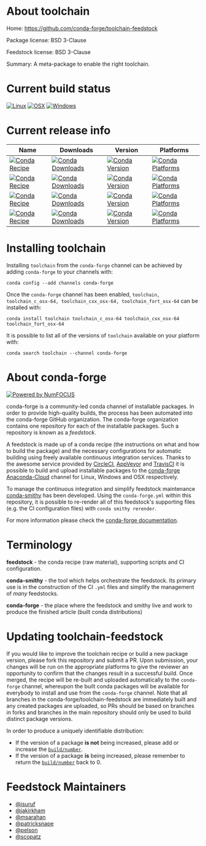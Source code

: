 <!--
# -*- mode: jinja -*-
-->

About toolchain
===============

Home: https://github.com/conda-forge/toolchain-feedstock

Package license: BSD 3-Clause

Feedstock license: BSD 3-Clause

Summary: A meta-package to enable the right toolchain.



Current build status
====================

[![Linux](https://img.shields.io/circleci/project/github/conda-forge/toolchain-feedstock/master.svg?label=Linux)](https://circleci.com/gh/conda-forge/toolchain-feedstock)
[![OSX](https://img.shields.io/travis/conda-forge/toolchain-feedstock/master.svg?label=macOS)](https://travis-ci.org/conda-forge/toolchain-feedstock)
[![Windows](https://img.shields.io/appveyor/ci/conda-forge/toolchain-feedstock/master.svg?label=Windows)](https://ci.appveyor.com/project/conda-forge/toolchain-feedstock/branch/master)

Current release info
====================

| Name | Downloads | Version | Platforms |
| --- | --- | --- | --- |
| [![Conda Recipe](https://img.shields.io/badge/recipe-toolchain-green.svg)](https://anaconda.org/conda-forge/toolchain) | [![Conda Downloads](https://img.shields.io/conda/dn/conda-forge/toolchain.svg)](https://anaconda.org/conda-forge/toolchain) | [![Conda Version](https://img.shields.io/conda/vn/conda-forge/toolchain.svg)](https://anaconda.org/conda-forge/toolchain) | [![Conda Platforms](https://img.shields.io/conda/pn/conda-forge/toolchain.svg)](https://anaconda.org/conda-forge/toolchain) |
| [![Conda Recipe](https://img.shields.io/badge/recipe-toolchain_c_osx--64-green.svg)](https://anaconda.org/conda-forge/toolchain_c_osx-64) | [![Conda Downloads](https://img.shields.io/conda/dn/conda-forge/toolchain_c_osx-64.svg)](https://anaconda.org/conda-forge/toolchain_c_osx-64) | [![Conda Version](https://img.shields.io/conda/vn/conda-forge/toolchain_c_osx-64.svg)](https://anaconda.org/conda-forge/toolchain_c_osx-64) | [![Conda Platforms](https://img.shields.io/conda/pn/conda-forge/toolchain_c_osx-64.svg)](https://anaconda.org/conda-forge/toolchain_c_osx-64) |
| [![Conda Recipe](https://img.shields.io/badge/recipe-toolchain_cxx_osx--64-green.svg)](https://anaconda.org/conda-forge/toolchain_cxx_osx-64) | [![Conda Downloads](https://img.shields.io/conda/dn/conda-forge/toolchain_cxx_osx-64.svg)](https://anaconda.org/conda-forge/toolchain_cxx_osx-64) | [![Conda Version](https://img.shields.io/conda/vn/conda-forge/toolchain_cxx_osx-64.svg)](https://anaconda.org/conda-forge/toolchain_cxx_osx-64) | [![Conda Platforms](https://img.shields.io/conda/pn/conda-forge/toolchain_cxx_osx-64.svg)](https://anaconda.org/conda-forge/toolchain_cxx_osx-64) |
| [![Conda Recipe](https://img.shields.io/badge/recipe-toolchain_fort_osx--64-green.svg)](https://anaconda.org/conda-forge/toolchain_fort_osx-64) | [![Conda Downloads](https://img.shields.io/conda/dn/conda-forge/toolchain_fort_osx-64.svg)](https://anaconda.org/conda-forge/toolchain_fort_osx-64) | [![Conda Version](https://img.shields.io/conda/vn/conda-forge/toolchain_fort_osx-64.svg)](https://anaconda.org/conda-forge/toolchain_fort_osx-64) | [![Conda Platforms](https://img.shields.io/conda/pn/conda-forge/toolchain_fort_osx-64.svg)](https://anaconda.org/conda-forge/toolchain_fort_osx-64) |

Installing toolchain
====================

Installing `toolchain` from the `conda-forge` channel can be achieved by adding `conda-forge` to your channels with:

```
conda config --add channels conda-forge
```

Once the `conda-forge` channel has been enabled, `toolchain, toolchain_c_osx-64, toolchain_cxx_osx-64, toolchain_fort_osx-64` can be installed with:

```
conda install toolchain toolchain_c_osx-64 toolchain_cxx_osx-64 toolchain_fort_osx-64
```

It is possible to list all of the versions of `toolchain` available on your platform with:

```
conda search toolchain --channel conda-forge
```


About conda-forge
=================

[![Powered by NumFOCUS](https://img.shields.io/badge/powered%20by-NumFOCUS-orange.svg?style=flat&colorA=E1523D&colorB=007D8A)](http://numfocus.org)

conda-forge is a community-led conda channel of installable packages.
In order to provide high-quality builds, the process has been automated into the
conda-forge GitHub organization. The conda-forge organization contains one repository
for each of the installable packages. Such a repository is known as a *feedstock*.

A feedstock is made up of a conda recipe (the instructions on what and how to build
the package) and the necessary configurations for automatic building using freely
available continuous integration services. Thanks to the awesome service provided by
[CircleCI](https://circleci.com/), [AppVeyor](https://www.appveyor.com/)
and [TravisCI](https://travis-ci.org/) it is possible to build and upload installable
packages to the [conda-forge](https://anaconda.org/conda-forge)
[Anaconda-Cloud](https://anaconda.org/) channel for Linux, Windows and OSX respectively.

To manage the continuous integration and simplify feedstock maintenance
[conda-smithy](https://github.com/conda-forge/conda-smithy) has been developed.
Using the ``conda-forge.yml`` within this repository, it is possible to re-render all of
this feedstock's supporting files (e.g. the CI configuration files) with ``conda smithy rerender``.

For more information please check the [conda-forge documentation](https://conda-forge.org/docs/).

Terminology
===========

**feedstock** - the conda recipe (raw material), supporting scripts and CI configuration.

**conda-smithy** - the tool which helps orchestrate the feedstock.
                   Its primary use is in the construction of the CI ``.yml`` files
                   and simplify the management of *many* feedstocks.

**conda-forge** - the place where the feedstock and smithy live and work to
                  produce the finished article (built conda distributions)


Updating toolchain-feedstock
============================

If you would like to improve the toolchain recipe or build a new
package version, please fork this repository and submit a PR. Upon submission,
your changes will be run on the appropriate platforms to give the reviewer an
opportunity to confirm that the changes result in a successful build. Once
merged, the recipe will be re-built and uploaded automatically to the
`conda-forge` channel, whereupon the built conda packages will be available for
everybody to install and use from the `conda-forge` channel.
Note that all branches in the conda-forge/toolchain-feedstock are
immediately built and any created packages are uploaded, so PRs should be based
on branches in forks and branches in the main repository should only be used to
build distinct package versions.

In order to produce a uniquely identifiable distribution:
 * If the version of a package **is not** being increased, please add or increase
   the [``build/number``](https://conda.io/docs/user-guide/tasks/build-packages/define-metadata.html#build-number-and-string).
 * If the version of a package **is** being increased, please remember to return
   the [``build/number``](https://conda.io/docs/user-guide/tasks/build-packages/define-metadata.html#build-number-and-string)
   back to 0.

Feedstock Maintainers
=====================

* [@isuruf](https://github.com/isuruf/)
* [@jakirkham](https://github.com/jakirkham/)
* [@msarahan](https://github.com/msarahan/)
* [@patricksnape](https://github.com/patricksnape/)
* [@pelson](https://github.com/pelson/)
* [@scopatz](https://github.com/scopatz/)


